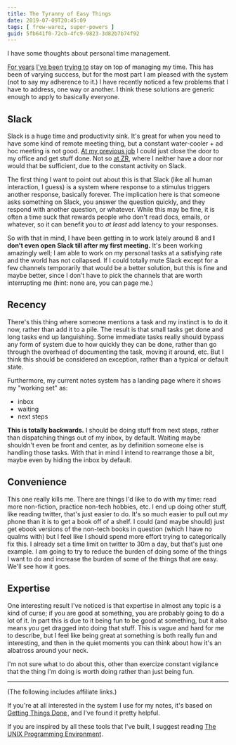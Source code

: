 ```yaml
---
title: The Tyranny of Easy Things
date: 2019-07-09T20:45:09
tags: [ frew-warez, super-powers ]
guid: 5fb641f0-72cb-4fc9-9823-3d82b7b74f92
---
```

I have some thoughts about personal time management.

<!--more-->

[For years](/posts/the-pomodoro-technique/) [I've
been](/posts/the-pomodoro-technique-three-years-later/) [trying
to](/posts/getting-things-done/) stay on top of managing my time.  This has been
of varying success, but for the most part I am pleased with the system (not to
say my adherence to it.)  I have recently noticed a few problems that I have to
address, one way or another.  I think these solutions are generic enough to
apply to basically everyone.

## Slack

Slack is a huge time and productivity sink.  It's great for when you need to
have some kind of remote meeting thing, but a constant water-cooler + ad hoc
meeting is not good.  [At my previous job](http://lynxguide.com/) I could just
close the door to my office and get stuff done.  Not so [at
ZR](https://www.ziprecruiter.com/hiring/technology), where I neither have a door
nor would that be sufficient, due to the constant activity on Slack.

The first thing I want to point out about this is that Slack (like all human
interaction, I guess) is a system where response to a stimulus triggers another
response, basically forever.  The implication here is that someone asks
something on Slack, you answer the question quickly, and they respond with
another question, or whatever.  While this may be fine, it is often a time suck
that rewards people who don't read docs, emails, or whatever, so it can benefit
you to *at least* add latency to your responses.

So with that in mind, I have been getting in to work lately around 8 and **I
don't even open Slack till after my first meeting.**  It's been working
amazingly well; I am able to work on my personal tasks at a satisfying rate and
the world has not collapsed.  If I could totally mute Slack except for a few
channels temporarily that would be a better solution, but this is fine and maybe
better, since I don't have to pick the channels that are worth interrupting me
(hint: none are, you can page me.)

## Recency

There's this thing where someone mentions a task and my instinct is to do it
now, rather than add it to a pile.  The result is that small tasks get done and
long tasks end up languishing.  Some immediate tasks really should bypass any
form of system due to how quickly they can be done, rather than go through the
overhead of documenting the task, moving it around, etc.  But I think this
should be considered an exception, rather than a typical or default state.

Furthermore, my current notes system has a landing page where it shows my
"working set" as:

 * inbox
 * waiting
 * next steps

**This is totally backwards.**  I should be doing stuff from next steps, rather
than dispatching things out of my inbox, by default.  Waiting maybe shouldn't
even be front and center, as by definition someone else is handling those tasks.
With that in mind I intend to rearrange those a bit, maybe even by hiding the
inbox by default.

## Convenience

This one really kills me.  There are things I'd like to do with my time: read
more non-fiction, practice non-tech hobbies, etc.  I end up doing other stuff,
like reading twitter, that's just easier to do.  It's so much easier to pull out
my phone than it is to get a book off of a shelf.  I could (and maybe should)
just get ebook versions of the non-tech books in question (which I have no
qualms with) but I feel like I should spend more effort trying to categorically
fix this.  I already set a time limit on twitter to 30m a day, but that's just
one example.  I am going to try to reduce the burden of doing some of the
things I want to do and increase the burden of some of the things that are easy.
We'll see how it goes.

## Expertise

One interesting result I've noticed is that expertise in almost any topic is a
kind of curse; if you are good at something, you are probably going to do a lot
of it.  In part this is due to it being fun to be good at something, but it also
means you get dragged into doing that stuff.  This is vague and hard for me to
describe, but I feel like being great at something is both really fun and
interesting, and then in the quiet moments you can think about how it's an
albatross around your neck.

I'm not sure what to do about this, other than exercize constant vigilance that
the thing I'm doing is worth doing rather than just being fun.

---

(The following includes affiliate links.)

If you're at all interested in the system I use for my notes, it's based on
<a target="_blank" href="https://www.amazon.com/gp/product/0143126563/ref=as_li_tl?ie=UTF8&camp=1789&creative=9325&creativeASIN=0143126563&linkCode=as2&tag=afoolishmanif-20&linkId=37ab814736ab4a3ead2bff3dc5bb7b56">Getting Things Done</a><img src="//ir-na.amazon-adsystem.com/e/ir?t=afoolishmanif-20&l=am2&o=1&a=0143126563" width="1" height="1" border="0" alt="" style="border:none !important; margin:0px !important;" />,
and I've found it pretty helpful.

If you are inspired by all these tools that I've built, I suggest reading
<a target="_blank" href="https://www.amazon.com/gp/product/013937681X/ref=as_li_tl?ie=UTF8&camp=1789&creative=9325&creativeASIN=013937681X&linkCode=as2&tag=afoolishmanif-20&linkId=7320143b3b25493a297e134aa6fc0846">The UNIX Programming Environment</a><img src="//ir-na.amazon-adsystem.com/e/ir?t=afoolishmanif-20&l=am2&o=1&a=013937681X" width="1" height="1" border="0" alt="" style="border:none !important; margin:0px !important;" />.
